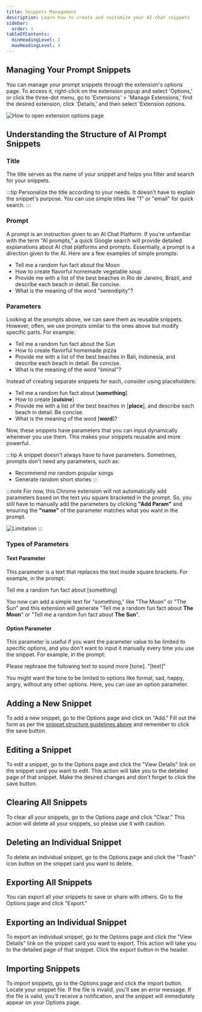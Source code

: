 ```yaml
---
title: Snippets Management
description: Learn how to create and customize your AI chat snippets
sidebar: 
  order: 1
tableOfContents:
  minHeadingLevel: 2
  maxHeadingLevel: 4
---
```


## Managing Your Prompt Snippets

You can manage your prompt snippets through the extension's options page. To access it, right-click on the extension popup and select 'Options,' or click the three-dot menu, go to 'Extensions' > 'Manage Extensions,' find the desired extension, click 'Details,' and then select 'Extension options.

<img src="/images/screenshots/options-page.gif" alt="How to open extension options page"/>

## Understanding the Structure of AI Prompt Snippets

### Title

The title serves as the name of your snippet and helps you filter and search for your snippets. 

:::tip
Personalize the title according to your needs. It doesn't have to explain the snippet's purpose. You can use simple titles like "1" or "email" for quick search.
:::

### Prompt

A prompt is an instruction given to an AI Chat Platform. If you're unfamiliar with the term "AI prompts," a quick Google search will provide detailed explanations about AI chat platforms and prompts. Essentially, a prompt is a direction given to the AI. Here are a few examples of simple prompts:

- Tell me a random fun fact about the Moon
- How to create flavorful homemade vegetable soup
- Provide me with a list of the best beaches in Rio de Janeiro, Brazil, and describe each beach in detail. Be concise.
- What is the meaning of the word "serendipity"?

### Parameters

Looking at the prompts above, we can save them as reusable snippets. However, often, we use prompts similar to the ones above but modify specific parts. For example:

- Tell me a random fun fact about the Sun
- How to create flavorful homemade pizza
- Provide me with a list of the best beaches in Bali, Indonesia, and describe each beach in detail. Be concise.
- What is the meaning of the word "liminal"?

Instead of creating separate snippets for each, consider using placeholders:

- Tell me a random fun fact about [**something**]
- How to create [**cuisine**]
- Provide me with a list of the best beaches in [**place**], and describe each beach in detail. Be concise.
- What is the meaning of the word [**word**]?

Now, these snippets have parameters that you can input dynamically whenever you use them. This makes your snippets reusable and more powerful.

:::tip
A snippet doesn't always have to have parameters. Sometimes, prompts don't need any parameters, such as:
- Recommend me random popular songs
- Generate random short stories
:::

:::note
For now, this Chrome extension will not automatically add parameters based on the text you square bracketed in the prompt. So, you still have to manually add the parameters by clicking **"Add Param"** and ensuring the **"name"** of the parameter matches what you want in the prompt.

<img src="/images/screenshots/limitation.gif" alt="Limitation"/>
:::

### Types of Parameters

#### Text Parameter

This parameter is a text that replaces the text inside square brackets. For example, in the prompt:

Tell me a random fun fact about [something]

You now can add a simple text for "something," like "The Moon" or "The Sun" and this extension will generate "Tell me a random fun fact about **The Moon**" or "Tell me a random fun fact about **The Sun**".

#### Option Parameter

This parameter is useful if you want the parameter value to be limited to specific options, and you don't want to input it manually every time you use the snippet. For example, in the prompt:

Please rephrase the following text to sound more [tone]. "[text]"

You might want the tone to be limited to options like formal, sad, happy, angry, without any other options. Here, you can use an option parameter.

## Adding a New Snippet

To add a new snippet, go to the Options page and click on "Add." Fill out the form as per the [snippet structure guidelines above](#understanding-the-structure-of-ai-prompt-snippets) and remember to click the save button.

## Editing a Snippet

To edit a snippet, go to the Options page and click the "View Details" link on the snippet card you want to edit. This action will take you to the detailed page of that snippet. Make the desired changes and don't forget to click the save button.

## Clearing All Snippets

To clear all your snippets, go to the Options page and click "Clear." This action will delete all your snippets, so please use it with caution.

## Deleting an Individual Snippet

To delete an individual snippet, go to the Options page and click the "Trash" icon button on the snippet card you want to delete.

## Exporting All Snippets

You can export all your snippets to save or share with others. Go to the Options page and click "Export."

## Exporting an Individual Snippet

To export an individual snippet, go to the Options page and click the "View Details" link on the snippet card you want to export. This action will take you to the detailed page of that snippet. Click the export button in the header.

## Importing Snippets

To import snippets, go to the Options page and click the import button. Locate your snippet file. If the file is invalid, you'll see an error message. If the file is valid, you'll receive a notification, and the snippet will immediately appear on your Options page.
